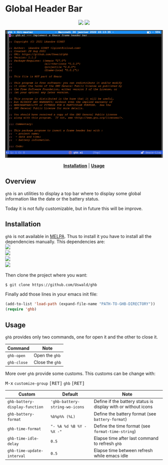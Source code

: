 # Global Header Bar

<p align="center">
  <a href="https://github.com/Uswald/ghb/releases/latest"><img src="https://img.shields.io/badge/Release-1.1.2-blue"></a>
  <a href="https://github.com/Uswald/ghb/blob/master/LICENSE"><img src="https://img.shields.io/badge/License-GPL%203-brightgreen"></a>
</p>

![GHB](Screenshots/ghb.png)

<p align="center">
<b><a href="#installation">Installation</a></b>
|
<b><a href="#usage">Usage</a></b>
</p>

## Overview

`ghb` is an utilities to display a top bar where to display some global information
like the date or the battery status.

Today it is not fully customizable, but in future this will be improve.

## Installation

`ghb` is not available in [MELPA](https://melpa.org/). Thus to install it you have to install all the dependencies manually. This dependencies are:
</br>
<a href="https://www.gnu.org/savannah-checkouts/gnu/emacs/emacs.html"><img src="https://img.shields.io/badge/emacs-27.0.0-important"></a>
</br>
<a href="https://github.com/domtronn/all-the-icons.el"><img src="https://img.shields.io/badge/all--the--icons-5.0.0-important"></a>
</br>
<a href="https://github.com/bbatsov/projectile"><img src="https://img.shields.io/badge/projectile-2.6.0-important"></a>
</br>
<a href="https://github.com/sebastiencs/frame-local"><img src="https://img.shields.io/badge/frame--local-0.0.1-important"></a>
</br>

Then clone the project where you want:

```bash
$ git clone https://github.com/Uswald/ghb
```

Finally add those lines in your emacs init file:

```el
(add-to-list 'load-path (expand-file-name "PATH-TO-GHB-DIRECTORY"))
(require 'ghb)
```

## Usage

`ghb` provides only two commands, one for open it and the other to close it.

| Command     | Note            |
|-------------|-----------------|
| `ghb-open`  | Open the `ghb`  |
| `ghb-close` | Close the `ghb` |

More over `ghb` provide some customs. This customs can be change with:

<kbd>M-x</kbd> `customize-group` <kbd>[RET]</kbd> `ghb` <kbd>[RET]</kdb>

| Custom                         | Default                        | Note                                                          |
|--------------------------------|--------------------------------|---------------------------------------------------------------|
| `ghb-battery-display-function` | `'ghb-battery-string-wo-icons` | Define if the battery status is display with or without icons |
| `ghb-battery-format`           | `%b%p%% (%L)`                  | Define the battery format (see `battery-format`)              |
| `ghb-time-format`              | `"- %A %d %B %Y - %X -"`       | Define the time format (see `format-time-string`)             |
| `ghb-time-idle-delay`          | `0.5`                          | Elapse time after last command to refresh `ghb`               |
| `ghb-time-update-interval`     | `0.5`                          | Elapse time between refresh while emacs idle                  |
